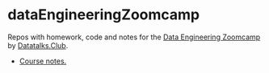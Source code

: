 # dataEngineeringZoomcamp
Repos with homework, code and notes for the [Data Engineering Zoomcamp](https://github.com/DataTalksClub/data-engineering-zoomcamp) by [Datatalks.Club](https://datatalks.club/).

* [Course notes.](notes/README.md)

